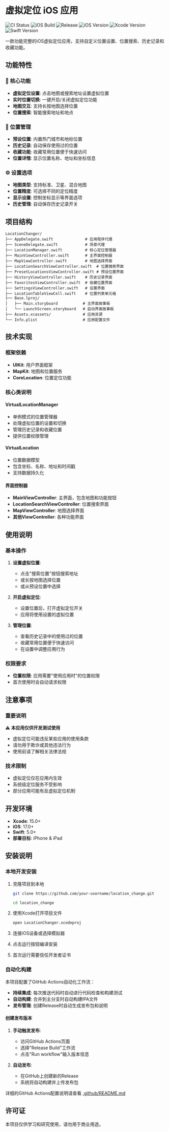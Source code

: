 # 虚拟定位 iOS 应用

![CI Status](https://github.com/your-username/location_change/workflows/Continuous%20Integration/badge.svg)
![iOS Build](https://github.com/your-username/location_change/workflows/iOS%20Build%20and%20Archive/badge.svg)
![Release](https://github.com/your-username/location_change/workflows/Release%20Build/badge.svg)
![iOS Version](https://img.shields.io/badge/iOS-17.0%2B-blue.svg)
![Xcode Version](https://img.shields.io/badge/Xcode-15.0%2B-blue.svg)
![Swift Version](https://img.shields.io/badge/Swift-5.0%2B-orange.svg)

一款功能完整的iOS虚拟定位应用，支持自定义位置设置、位置搜索、历史记录和收藏功能。

## 功能特性

### 🎯 核心功能

- **虚拟定位设置**: 点击地图或搜索地址设置虚拟位置
- **实时位置切换**: 一键开启/关闭虚拟定位功能
- **地图交互**: 支持长按地图选择位置
- **位置搜索**: 智能搜索地址和地点

### 📍 位置管理

- **预设位置**: 内置热门城市和地标位置
- **历史记录**: 自动保存使用过的位置
- **收藏功能**: 收藏常用位置便于快速访问
- **位置详情**: 显示位置名称、地址和坐标信息

### ⚙️ 设置选项

- **地图类型**: 支持标准、卫星、混合地图
- **位置精度**: 可选择不同的定位精度
- **显示设置**: 控制坐标显示等界面选项
- **历史管理**: 自动保存历史记录开关

## 项目结构

```
LocationChanger/
├── AppDelegate.swift              # 应用程序代理
├── SceneDelegate.swift            # 场景代理
├── LocationManager.swift          # 核心定位管理器
├── MainViewController.swift       # 主界面控制器
├── MapViewController.swift        # 地图选择界面
├── LocationSearchViewController.swift  # 位置搜索界面
├── PresetLocationsViewController.swift # 预设位置界面
├── HistoryViewController.swift    # 历史记录界面
├── FavoritesViewController.swift  # 收藏位置界面
├── SettingsViewController.swift   # 设置界面
├── LocationTableViewCell.swift    # 位置列表单元格
├── Base.lproj/
│   ├── Main.storyboard           # 主界面故事板
│   └── LaunchScreen.storyboard   # 启动界面故事板
├── Assets.xcassets/              # 应用资源
└── Info.plist                    # 应用配置文件
```

## 技术实现

### 框架依赖

- **UIKit**: 用户界面框架
- **MapKit**: 地图和位置服务
- **CoreLocation**: 位置定位功能

### 核心类说明

#### VirtualLocationManager

- 单例模式的位置管理器
- 处理虚拟位置的设置和切换
- 管理历史记录和收藏位置
- 提供位置权限管理

#### VirtualLocation

- 位置数据模型
- 包含坐标、名称、地址和时间戳
- 支持数据持久化

#### 界面控制器

- **MainViewController**: 主界面，包含地图和功能按钮
- **LocationSearchViewController**: 位置搜索界面
- **MapViewController**: 地图选择界面
- **其他ViewController**: 各种功能界面

## 使用说明

### 基本操作

1. **设置虚拟位置**:
   - 点击"搜索位置"按钮搜索地址
   - 或长按地图选择位置
   - 或从预设位置中选择

2. **开启虚拟定位**:
   - 设置位置后，打开虚拟定位开关
   - 应用将使用设置的虚拟位置

3. **管理位置**:
   - 查看历史记录中的使用过的位置
   - 收藏常用位置便于快速访问
   - 在设置中调整应用行为

### 权限要求

- **位置权限**: 应用需要"使用应用时"的位置权限
- 首次使用时会自动请求权限

## 注意事项

### 重要说明

⚠️ **本应用仅供开发测试使用**

- 虚拟定位可能违反某些应用的使用条款
- 请勿用于欺诈或其他违法行为
- 使用前请了解相关法律法规

### 技术限制

- 虚拟定位仅在应用内生效
- 系统级定位服务不受影响
- 部分应用可能有反虚拟定位机制

## 开发环境

- **Xcode**: 15.0+
- **iOS**: 17.0+
- **Swift**: 5.0+
- **部署目标**: iPhone & iPad

## 安装说明

### 本地开发安装

1. 克隆项目到本地

   ```bash
   git clone https://github.com/your-username/location_change.git

   cd location_change

   ```

2. 使用Xcode打开项目文件

   ```bash
   open LocationChanger.xcodeproj
   ```

3. 连接iOS设备或选择模拟器
4. 点击运行按钮编译安装
5. 首次运行需要信任开发者证书

### 自动化构建

本项目配置了GitHub Actions自动化工作流：

- **持续集成**: 每次推送代码时自动进行代码检查和构建测试
- **自动构建**: 合并到主分支时自动构建IPA文件
- **发布管理**: 创建Release时自动生成发布包和说明

#### 创建发布版本

1. **手动触发发布**:
   - 访问GitHub Actions页面
   - 选择"Release Build"工作流
   - 点击"Run workflow"输入版本信息

2. **自动发布**:
   - 在GitHub上创建新的Release
   - 系统将自动构建并上传发布包

详细的GitHub Actions配置说明请查看 [.github/README.md](.github/README.md)

## 许可证

本项目仅供学习和研究使用，请勿用于商业用途。

